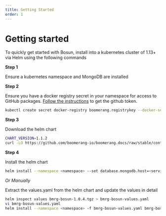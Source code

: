 ```yaml
---
title: Getting Started
order: 1
---
```


# Getting started

To quickly get started with Bosun, install into a kubernetes cluster of 1.13+ via Helm using the following commands

**Step 1**

Ensure a kubernetes namespace and MongoDB are installed

**Step 2**

Ensure you have a docker registry secret in your namespace for access to GitHub packages. [Follow the instructions](https://help.github.com/en/github/managing-packages-with-github-packages/configuring-docker-for-use-with-github-packages#authenticating-to-github-packages) to get the github token.

```sh
kubectl create secret docker-registry boomerang.registrykey --docker-server=docker.pkg.github.com --docker-username=<github_username> --docker-password=<github_token> --docker-email=<github_email> --namespace=<namespace>
```

**Step 3**

Download the helm chart

```sh
CHART_VERSION=1.1.2
curl -LO https://github.com/boomerang-io/boomerang.docs/raw/stable/content/bmrg-bosun-$CHART_VERSION.tgz
```

**Step 4**

Install the helm chart

```sh
helm install --namespace <namespace> --set database.mongodb.host=<service_name> --set database.mongodb.secretName=<mongodb_secret> bmrg-bosun-$CHART_VERSION.tgz
```

_Or Manually_

Extract the values.yaml from the helm chart and update the values in detail

```sh
helm inspect values bmrg-bosun-1.0.4.tgz > bmrg-bosun-values.yaml
vi bmrg-bosun-values.yaml
helm install --namespace <namespace> -f bmrg-bosun-values.yaml bmrg-bosun-$CHART_VERSION.tgz
```
